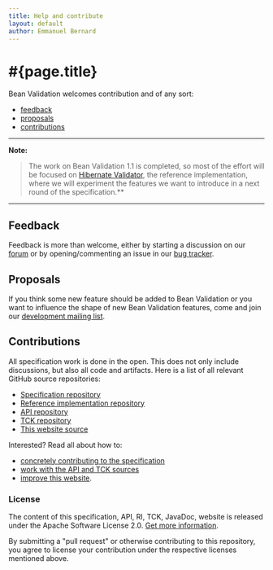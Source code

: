 ```yaml
---
title: Help and contribute
layout: default
author: Emmanuel Bernard
---
```


# #{page.title}

Bean Validation welcomes contribution and of any sort:

* [feedback](#feedback)
* [proposals](#proposals)
* [contributions](#contributions)

----

**Note:**

> The work on Bean Validation 1.1 is completed, so most of the effort will be
> focused on [Hibernate Validator](http://hibernate.org/validator), the reference implementation, where we will
> experiment the features we want to introduce in a next round of the
> specification.**

----

## <a name="feedback"/>Feedback

Feedback is more than welcome, either by starting a discussion on our 
[forum](https://forum.hibernate.org/viewforum.php?f=26) or by opening/commenting an issue in 
our [bug tracker](https://hibernate.onjira.com/browse/BVAL).

## <a name="proposals"/>Proposals

If you think some new feature should be added to Bean Validation or you want to influence the shape 
of new Bean Validation features, come and join our 
[development mailing list](https://lists.jboss.org/mailman/listinfo/beanvalidation-dev).

## <a name="contributions"/>Contributions

All specification work is done in the open. This does not only include discussions, but also all code
and artifacts. Here is a list of all relevant GitHub source repositories:

* [Specification repository](https://github.com/beanvalidation/beanvalidation-spec)
* [Reference implementation repository](https://github.com/hibernate/hibernate-validator)
* [API repository](https://github.com/beanvalidation/beanvalidation-api)
* [TCK repository](https://github.com/beanvalidation/beanvalidation-tck)
* [This website source](https://github.com/beanvalidation/beanvalidation.org)

Interested? Read all about how to:

* [concretely contributing to the specification](specification)
* [work with the API and TCK sources](coding)
* [improve this website](site).

### License

The content of this specification, API, RI, TCK, JavaDoc, website is released under the 
Apache Software License 2.0. [Get more information](/licensing/).

By submitting a "pull request" or otherwise contributing to this repository, you agree to license 
your contribution under the respective licenses mentioned above.


